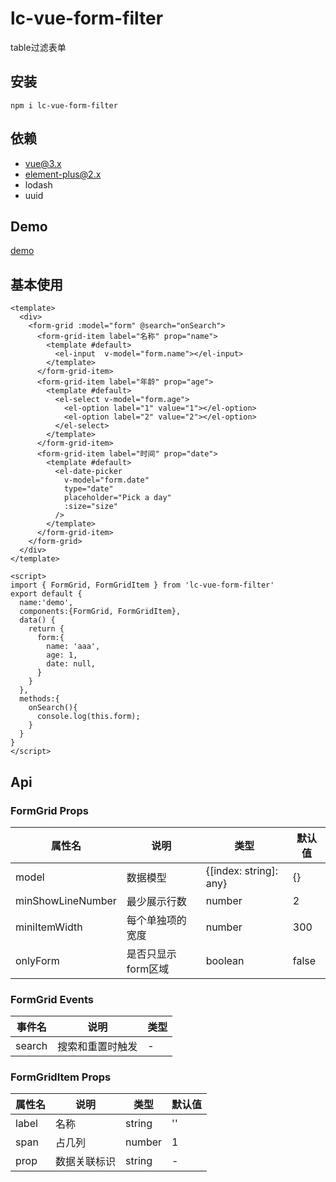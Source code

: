 # lc-vue-form-filter

table过滤表单

## 安装

```
npm i lc-vue-form-filter
```


## 依赖

- vue@3.x
- element-plus@2.x
- lodash
- uuid


## Demo

[demo](https://unpkg.com/lc-vue-form-filter/docs/.vitepress/dist/index.html) 

## 基本使用

```vue
<template>
  <div>
    <form-grid :model="form" @search="onSearch">
      <form-grid-item label="名称" prop="name">
        <template #default>
          <el-input  v-model="form.name"></el-input>
        </template>
      </form-grid-item>
      <form-grid-item label="年龄" prop="age">
        <template #default>
          <el-select v-model="form.age">
            <el-option label="1" value="1"></el-option>
            <el-option label="2" value="2"></el-option>
          </el-select>
        </template>
      </form-grid-item>
      <form-grid-item label="时间" prop="date">
        <template #default>
          <el-date-picker
            v-model="form.date"
            type="date"
            placeholder="Pick a day"
            :size="size"
          />
        </template>
      </form-grid-item>
    </form-grid>
  </div>
</template>

<script>
import { FormGrid, FormGridItem } from 'lc-vue-form-filter'
export default {
  name:'demo',
  components:{FormGrid, FormGridItem},
  data() {
    return {
      form:{
        name: 'aaa',
        age: 1,
        date: null,
      }
    }
  },
  methods:{
    onSearch(){
      console.log(this.form);
    }
  }
}
</script>
```

## Api

### FormGrid Props

| 属性名 | 说明 | 类型 | 默认值 |
| ---- | ---- | ---- | ---- |
| model | 数据模型 | \{[index: string]: any\} | {} |
| minShowLineNumber | 最少展示行数 | number | 2 |
| miniItemWidth | 每个单独项的宽度 | number | 300 |
| onlyForm | 是否只显示form区域 | boolean | false |


### FormGrid Events

| 事件名 | 说明 | 类型 |
| ---- | ---- | ---- |
| search | 搜索和重置时触发 | - |

### FormGridItem Props

| 属性名 | 说明 | 类型 | 默认值 |
| ---- | ---- | ---- | ---- |
| label | 名称 | string |  '' |
| span | 占几列 | number | 1 |
| prop | 数据关联标识 | string | - |